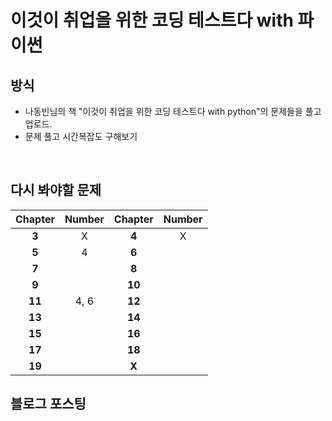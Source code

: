 # 이것이 취업을 위한 코딩 테스트다 with 파이썬

## 방식
* 나동빈님의 책 "이것이 취업을 위한 코딩 테스트다 with python"의 문제들을 풀고 업로드.
* 문제 풀고 시간복잡도 구해보기

</br>

## 다시 봐야할 문제

| Chapter | Number | Chapter | Number |
| :------:| :-----:| :------:| :-----:| 
| **3** | X | **4** | X |
| **5** | 4 | **6** |   |
| **7** |  | **8** |   |
| **9** |  | **10** |   |
| **11** | 4, 6 | **12** |   |
| **13** |  | **14** |   |
| **15** |  | **16** |   |
| **17** |  | **18** |   |
| **19** |  |  **X** |   |

## 블로그 포스팅


